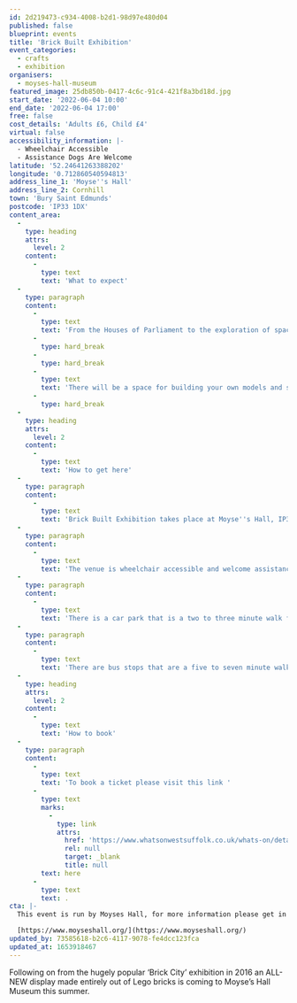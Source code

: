 ```yaml
---
id: 2d219473-c934-4008-b2d1-98d97e480d04
published: false
blueprint: events
title: 'Brick Built Exhibition'
event_categories:
  - crafts
  - exhibition
organisers:
  - moyses-hall-museum
featured_image: 25db850b-0417-4c6c-91c4-421f8a3bd18d.jpg
start_date: '2022-06-04 10:00'
end_date: '2022-06-04 17:00'
free: false
cost_details: 'Adults £6, Child £4'
virtual: false
accessibility_information: |-
  - Wheelchair Accessible 
  - Assistance Dogs Are Welcome
latitude: '52.24641263388202'
longitude: '0.712860540594813'
address_line_1: 'Moyse''s Hall'
address_line_2: Cornhill
town: 'Bury Saint Edmunds'
postcode: 'IP33 1DX'
content_area:
  -
    type: heading
    attrs:
      level: 2
    content:
      -
        type: text
        text: 'What to expect'
  -
    type: paragraph
    content:
      -
        type: text
        text: 'From the Houses of Parliament to the exploration of space, this touring exhibition by Warren Elsmore will feature his team’s models of famous buildings, monuments and structures made from LEGO bricks.'
      -
        type: hard_break
      -
        type: hard_break
      -
        type: text
        text: 'There will be a space for building your own models and special events along the way, follow their Facebook page or website for more information.'
      -
        type: hard_break
  -
    type: heading
    attrs:
      level: 2
    content:
      -
        type: text
        text: 'How to get here'
  -
    type: paragraph
    content:
      -
        type: text
        text: 'Brick Built Exhibition takes place at Moyse''s Hall, IP33 1DX.'
  -
    type: paragraph
    content:
      -
        type: text
        text: 'The venue is wheelchair accessible and welcome assistance dogs.'
  -
    type: paragraph
    content:
      -
        type: text
        text: 'There is a car park that is a two to three minute walk from the venue on Cornhill.'
  -
    type: paragraph
    content:
      -
        type: text
        text: 'There are bus stops that are a five to seven minute walk from the venue.'
  -
    type: heading
    attrs:
      level: 2
    content:
      -
        type: text
        text: 'How to book'
  -
    type: paragraph
    content:
      -
        type: text
        text: 'To book a ticket please visit this link '
      -
        type: text
        marks:
          -
            type: link
            attrs:
              href: 'https://www.whatsonwestsuffolk.co.uk/whats-on/details.cfm?id=704347&ins=991397'
              rel: null
              target: _blank
              title: null
        text: here
      -
        type: text
        text: .
cta: |-
  This event is run by Moyses Hall, for more information please get in touch via:

  [https://www.moyseshall.org/](https://www.moyseshall.org/)
updated_by: 73585618-b2c6-4117-9078-fe4dcc123fca
updated_at: 1653918467
---
```

Following on from the hugely popular ‘Brick City’ exhibition in 2016 an ALL-NEW display made entirely out of Lego bricks is coming to Moyse’s Hall Museum this summer.